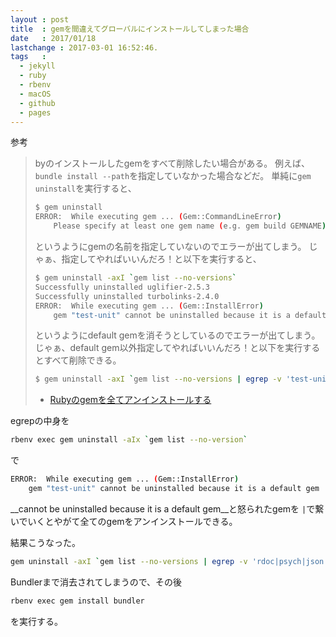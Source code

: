 ```yaml
---
layout : post
title  : gemを間違えてグローバルにインストールしてしまった場合
date   : 2017/01/18
lastchange : 2017-03-01 16:52:46.
tags   :
  - jekyll
  - ruby
  - rbenv
  - macOS
  - github
  - pages
---
```


参考

> byのインストールしたgemをすべて削除したい場合がある。
> 例えば、`bundle install --path`を指定していなかった場合などだ。
> 単純に`gem uninstall`を実行すると、
> 
> ```sh
> $ gem uninstall
> ERROR:  While executing gem ... (Gem::CommandLineError)
>     Please specify at least one gem name (e.g. gem build GEMNAME)
> ```
> 
> というようにgemの名前を指定していないのでエラーが出てしまう。
> じゃぁ、指定してやればいいんだろ！と以下を実行すると、
> 
> ```sh
> $ gem uninstall -axI `gem list --no-versions`
> Successfully uninstalled uglifier-2.5.3
> Successfully uninstalled turbolinks-2.4.0
> ERROR:  While executing gem ... (Gem::InstallError)
>     gem "test-unit" cannot be uninstalled because it is a default gem
> ```
> 
> というようにdefault gemを消そうとしているのでエラーが出てしまう。
> じゃぁ、default gem以外指定してやればいいんだろ！と以下を実行するとすべて削除できる。
> 
> ```sh
> $ gem uninstall -axI `gem list --no-versions | egrep -v 'test-unit|rdoc|psych|minitest|io-console|rake|bigdecimal|json'`
> ```
> 
> * [Rubyのgemを全てアンインストールする](http://changesworlds.com/2014/11/uninstall-all-ruby-of-gem/)

egrepの中身を

```sh
rbenv exec gem uninstall -aIx `gem list --no-version`
```

で

```sh
ERROR:  While executing gem ... (Gem::InstallError)
    gem "test-unit" cannot be uninstalled because it is a default gem
```

__cannot be uninstalled because it is a default gem__と怒られたgemを
`|`で繋いでいくとやがて全てのgemをアンインストールできる。

結果こうなった。

```sh
gem uninstall -axI `gem list --no-versions | egrep -v 'rdoc|psych|json|io-console|bigdecimal'`
```

Bundlerまで消去されてしまうので、その後

```sh
rbenv exec gem install bundler
```

を実行する。
